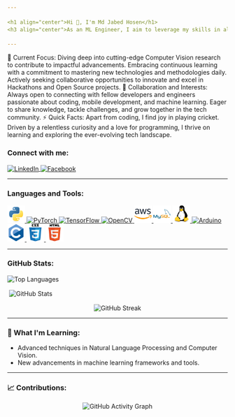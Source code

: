 ```yaml
---

<h1 align="center">Hi 👋, I'm Md Jabed Hosen</h1>
<h3 align="center">As an ML Engineer, I aim to leverage my skills in algorithm design and machine learning, with strong proficiency in tools like TensorFlow, Python, and PyTorch. My goal is to drive transformative and innovative solutions across the broader landscape of Data Science technologies.</h3>

---
```

🚀 Current Focus:
Diving deep into cutting-edge Computer Vision research to contribute to impactful advancements.
Embracing continuous learning with a commitment to mastering new technologies and methodologies daily.
Actively seeking collaborative opportunities to innovate and excel in Hackathons and Open Source projects.
🤝 Collaboration and Interests:
Always open to connecting with fellow developers and engineers passionate about coding, mobile development, and machine learning.
Eager to share knowledge, tackle challenges, and grow together in the tech community.
⚡ Quick Facts:
Apart from coding, I find joy in playing cricket.
Driven by a relentless curiosity and a love for programming, I thrive on learning and exploring the ever-evolving tech landscape.


### Connect with me:
<p align="left">
  <a href="https://linkedin.com/in/md-jabed-hosen-18099b16b/" target="blank">
    <img align="center" src="https://raw.githubusercontent.com/rahuldkjain/github-profile-readme-generator/master/src/images/icons/Social/linked-in-alt.svg" alt="LinkedIn" height="30" width="40" />
  </a>
  <a href="https://fb.com/m.riyad1182" target="blank">
    <img align="center" src="https://raw.githubusercontent.com/rahuldkjain/github-profile-readme-generator/master/src/images/icons/Social/facebook.svg" alt="Facebook" height="30" width="40" />
  </a>
</p>

---

### Languages and Tools:
<p align="left">
  <a href="https://www.python.org" target="_blank" rel="noreferrer">
    <img src="https://raw.githubusercontent.com/devicons/devicon/master/icons/python/python-original.svg" alt="Python" width="40" height="40"/>
  </a>
  <a href="https://pytorch.org/" target="_blank" rel="noreferrer">
    <img src="https://www.vectorlogo.zone/logos/pytorch/pytorch-icon.svg" alt="PyTorch" width="40" height="40"/>
  </a>
  <a href="https://www.tensorflow.org" target="_blank" rel="noreferrer">
    <img src="https://www.vectorlogo.zone/logos/tensorflow/tensorflow-icon.svg" alt="TensorFlow" width="40" height="40"/>
  </a>
  <a href="https://opencv.org/" target="_blank" rel="noreferrer">
    <img src="https://www.vectorlogo.zone/logos/opencv/opencv-icon.svg" alt="OpenCV" width="40" height="40"/>
  </a>
  <a href="https://aws.amazon.com" target="_blank" rel="noreferrer">
    <img src="https://raw.githubusercontent.com/devicons/devicon/master/icons/amazonwebservices/amazonwebservices-original-wordmark.svg" alt="AWS" width="40" height="40"/>
  </a>
  <a href="https://www.mysql.com/" target="_blank" rel="noreferrer">
    <img src="https://raw.githubusercontent.com/devicons/devicon/master/icons/mysql/mysql-original-wordmark.svg" alt="MySQL" width="40" height="40"/>
  </a>
  <a href="https://www.linux.org/" target="_blank" rel="noreferrer">
    <img src="https://raw.githubusercontent.com/devicons/devicon/master/icons/linux/linux-original.svg" alt="Linux" width="40" height="40"/>
  </a>
  <a href="https://www.arduino.cc/" target="_blank" rel="noreferrer">
    <img src="https://cdn.worldvectorlogo.com/logos/arduino-1.svg" alt="Arduino" width="40" height="40"/>
  </a>
  <a href="https://www.cprogramming.com/" target="_blank" rel="noreferrer">
    <img src="https://raw.githubusercontent.com/devicons/devicon/master/icons/c/c-original.svg" alt="C" width="40" height="40"/>
  </a>
  <a href="https://www.w3schools.com/css/" target="_blank" rel="noreferrer">
    <img src="https://raw.githubusercontent.com/devicons/devicon/master/icons/css3/css3-original-wordmark.svg" alt="CSS3" width="40" height="40"/>
  </a>
  <a href="https://www.w3.org/html/" target="_blank" rel="noreferrer">
    <img src="https://raw.githubusercontent.com/devicons/devicon/master/icons/html5/html5-original-wordmark.svg" alt="HTML5" width="40" height="40"/>
  </a>
</p>

---

### GitHub Stats:
<p align="left">
  <img align="center" src="https://github-readme-stats.vercel.app/api/top-langs?username=mjabed3834&show_icons=true&locale=en&layout=compact" alt="Top Languages" />
</p>

<p>&nbsp;<img align="center" src="https://github-readme-stats.vercel.app/api?username=mjabed3834&show_icons=true&locale=en" alt="GitHub Stats" /></p>

<p align="center">
  <img align="center" src="https://github-readme-streak-stats.herokuapp.com/?user=mjabed3834&" alt="GitHub Streak" />
</p>

---

### 🌱 What I'm Learning:
- Advanced techniques in Natural Language Processing and Computer Vision.
- New advancements in machine learning frameworks and tools.

---

### 📈 Contributions:
<p align="center">
  <img align="center" src="https://activity-graph.herokuapp.com/graph?username=mjabed3834&theme=github" alt="GitHub Activity Graph" />
</p>
